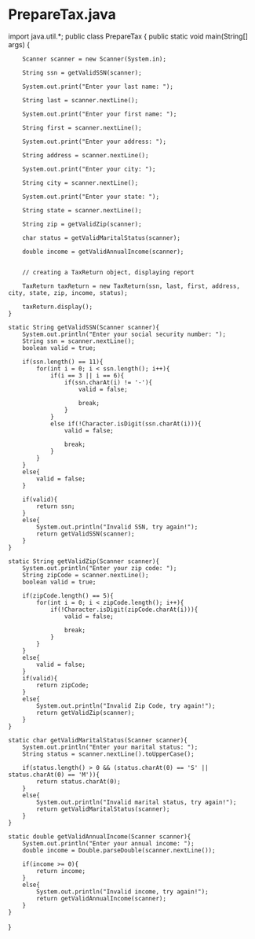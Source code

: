 # PrepareTax.java

import java.util.*;
public class PrepareTax {
    public static void main(String[] args) {

        Scanner scanner = new Scanner(System.in);

        String ssn = getValidSSN(scanner);

        System.out.print("Enter your last name: ");

        String last = scanner.nextLine();

        System.out.print("Enter your first name: ");

        String first = scanner.nextLine();

        System.out.print("Enter your address: ");

        String address = scanner.nextLine();

        System.out.print("Enter your city: ");

        String city = scanner.nextLine();

        System.out.print("Enter your state: ");

        String state = scanner.nextLine();

        String zip = getValidZip(scanner);

        char status = getValidMaritalStatus(scanner);

        double income = getValidAnnualIncome(scanner);


        // creating a TaxReturn object, displaying report

        TaxReturn taxReturn = new TaxReturn(ssn, last, first, address, city, state, zip, income, status);

        taxReturn.display();
    }
    
    static String getValidSSN(Scanner scanner){
        System.out.println("Enter your social security number: ");
        String ssn = scanner.nextLine();
        boolean valid = true;
        
        if(ssn.length() == 11){
            for(int i = 0; i < ssn.length(); i++){
                if(i == 3 || i == 6){
                    if(ssn.charAt(i) != '-'){
                        valid = false;
                        
                        break;
                    }
                }
                else if(!Character.isDigit(ssn.charAt(i))){
                    valid = false;
                    
                    break;
                }
            }
        }
        else{
            valid = false;
        }
        
        if(valid){
            return ssn;
        }
        else{
            System.out.println("Invalid SSN, try again!");
            return getValidSSN(scanner);
        }
    }
    
    static String getValidZip(Scanner scanner){
        System.out.println("Enter your zip code: ");
        String zipCode = scanner.nextLine();
        boolean valid = true;
        
        if(zipCode.length() == 5){
            for(int i = 0; i < zipCode.length(); i++){
                if(!Character.isDigit(zipCode.charAt(i))){
                    valid = false;
                    
                    break;
                }
            }
        }
        else{
            valid = false;
        }
        if(valid){
            return zipCode;
        }
        else{
            System.out.println("Invalid Zip Code, try again!");
            return getValidZip(scanner);
        }
    }
    
    static char getValidMaritalStatus(Scanner scanner){
        System.out.println("Enter your marital status: ");
        String status = scanner.nextLine().toUpperCase();
        
        if(status.length() > 0 && (status.charAt(0) == 'S' || status.charAt(0) == 'M')){
            return status.charAt(0);
        }
        else{
            System.out.println("Invalid marital status, try again!");
            return getValidMaritalStatus(scanner);
        }
    }
    
    static double getValidAnnualIncome(Scanner scanner){
        System.out.println("Enter your annual income: ");
        double income = Double.parseDouble(scanner.nextLine());
        
        if(income >= 0){
            return income;
        }
        else{
            System.out.println("Invalid income, try again!");
            return getValidAnnualIncome(scanner);
        }
    }
    
}
       
